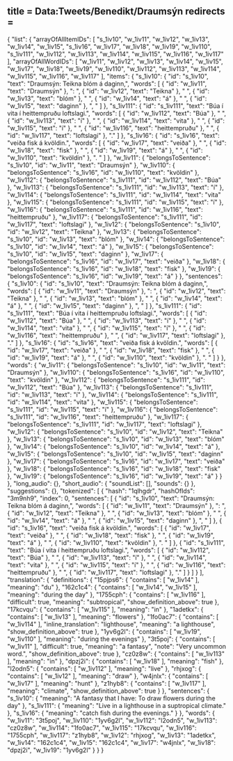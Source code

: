 title = Data:Tweets/Benedikt/Draumsýn
redirects =
---

{
    "list": {
        "arrayOfAllItemIDs": [
            "s_1iv10",
            "w_1iv11",
            "w_1iv12",
            "w_1iv13",
            "w_1iv14",
            "w_1iv15",
            "s_1iv16",
            "w_1iv17",
            "w_1iv18",
            "w_1iv19",
            "w_1iv110",
            "s_1iv111",
            "w_1iv112",
            "w_1iv113",
            "w_1iv114",
            "w_1iv115",
            "w_1iv116",
            "w_1iv117"
        ],
        "arrayOfAllWordIDs": [
            "w_1iv11",
            "w_1iv12",
            "w_1iv13",
            "w_1iv14",
            "w_1iv15",
            "w_1iv17",
            "w_1iv18",
            "w_1iv19",
            "w_1iv110",
            "w_1iv112",
            "w_1iv113",
            "w_1iv114",
            "w_1iv115",
            "w_1iv116",
            "w_1iv117"
        ],
        "items": {
            "s_1iv10": {
                "id": "s_1iv10",
                "text": "Draumsýn: Teikna blóm á daginn,",
                "words": [
                    {
                        "id": "w_1iv11",
                        "text": "Draumsýn"
                    },
                    ": ",
                    {
                        "id": "w_1iv12",
                        "text": "Teikna"
                    },
                    " ",
                    {
                        "id": "w_1iv13",
                        "text": "blóm"
                    },
                    " ",
                    {
                        "id": "w_1iv14",
                        "text": "á"
                    },
                    " ",
                    {
                        "id": "w_1iv15",
                        "text": "daginn"
                    },
                    ", "
                ]
            },
            "s_1iv111": {
                "id": "s_1iv111",
                "text": "Búa í vita í heittempruðu loftslagi.",
                "words": [
                    {
                        "id": "w_1iv112",
                        "text": "Búa"
                    },
                    " ",
                    {
                        "id": "w_1iv113",
                        "text": "í"
                    },
                    " ",
                    {
                        "id": "w_1iv114",
                        "text": "vita"
                    },
                    " ",
                    {
                        "id": "w_1iv115",
                        "text": "í"
                    },
                    " ",
                    {
                        "id": "w_1iv116",
                        "text": "heittempruðu"
                    },
                    " ",
                    {
                        "id": "w_1iv117",
                        "text": "loftslagi"
                    },
                    "."
                ]
            },
            "s_1iv16": {
                "id": "s_1iv16",
                "text": "veiða fisk á kvöldin.",
                "words": [
                    {
                        "id": "w_1iv17",
                        "text": "veiða"
                    },
                    " ",
                    {
                        "id": "w_1iv18",
                        "text": "fisk"
                    },
                    " ",
                    {
                        "id": "w_1iv19",
                        "text": "á"
                    },
                    " ",
                    {
                        "id": "w_1iv110",
                        "text": "kvöldin"
                    },
                    ". "
                ]
            },
            "w_1iv11": {
                "belongsToSentence": "s_1iv10",
                "id": "w_1iv11",
                "text": "Draumsýn"
            },
            "w_1iv110": {
                "belongsToSentence": "s_1iv16",
                "id": "w_1iv110",
                "text": "kvöldin"
            },
            "w_1iv112": {
                "belongsToSentence": "s_1iv111",
                "id": "w_1iv112",
                "text": "Búa"
            },
            "w_1iv113": {
                "belongsToSentence": "s_1iv111",
                "id": "w_1iv113",
                "text": "í"
            },
            "w_1iv114": {
                "belongsToSentence": "s_1iv111",
                "id": "w_1iv114",
                "text": "vita"
            },
            "w_1iv115": {
                "belongsToSentence": "s_1iv111",
                "id": "w_1iv115",
                "text": "í"
            },
            "w_1iv116": {
                "belongsToSentence": "s_1iv111",
                "id": "w_1iv116",
                "text": "heittempruðu"
            },
            "w_1iv117": {
                "belongsToSentence": "s_1iv111",
                "id": "w_1iv117",
                "text": "loftslagi"
            },
            "w_1iv12": {
                "belongsToSentence": "s_1iv10",
                "id": "w_1iv12",
                "text": "Teikna"
            },
            "w_1iv13": {
                "belongsToSentence": "s_1iv10",
                "id": "w_1iv13",
                "text": "blóm"
            },
            "w_1iv14": {
                "belongsToSentence": "s_1iv10",
                "id": "w_1iv14",
                "text": "á"
            },
            "w_1iv15": {
                "belongsToSentence": "s_1iv10",
                "id": "w_1iv15",
                "text": "daginn"
            },
            "w_1iv17": {
                "belongsToSentence": "s_1iv16",
                "id": "w_1iv17",
                "text": "veiða"
            },
            "w_1iv18": {
                "belongsToSentence": "s_1iv16",
                "id": "w_1iv18",
                "text": "fisk"
            },
            "w_1iv19": {
                "belongsToSentence": "s_1iv16",
                "id": "w_1iv19",
                "text": "á"
            }
        },
        "sentences": {
            "s_1iv10": {
                "id": "s_1iv10",
                "text": "Draumsýn: Teikna blóm á daginn,",
                "words": [
                    {
                        "id": "w_1iv11",
                        "text": "Draumsýn"
                    },
                    ": ",
                    {
                        "id": "w_1iv12",
                        "text": "Teikna"
                    },
                    " ",
                    {
                        "id": "w_1iv13",
                        "text": "blóm"
                    },
                    " ",
                    {
                        "id": "w_1iv14",
                        "text": "á"
                    },
                    " ",
                    {
                        "id": "w_1iv15",
                        "text": "daginn"
                    },
                    ", "
                ]
            },
            "s_1iv111": {
                "id": "s_1iv111",
                "text": "Búa í vita í heittempruðu loftslagi.",
                "words": [
                    {
                        "id": "w_1iv112",
                        "text": "Búa"
                    },
                    " ",
                    {
                        "id": "w_1iv113",
                        "text": "í"
                    },
                    " ",
                    {
                        "id": "w_1iv114",
                        "text": "vita"
                    },
                    " ",
                    {
                        "id": "w_1iv115",
                        "text": "í"
                    },
                    " ",
                    {
                        "id": "w_1iv116",
                        "text": "heittempruðu"
                    },
                    " ",
                    {
                        "id": "w_1iv117",
                        "text": "loftslagi"
                    },
                    "."
                ]
            },
            "s_1iv16": {
                "id": "s_1iv16",
                "text": "veiða fisk á kvöldin.",
                "words": [
                    {
                        "id": "w_1iv17",
                        "text": "veiða"
                    },
                    " ",
                    {
                        "id": "w_1iv18",
                        "text": "fisk"
                    },
                    " ",
                    {
                        "id": "w_1iv19",
                        "text": "á"
                    },
                    " ",
                    {
                        "id": "w_1iv110",
                        "text": "kvöldin"
                    },
                    ". "
                ]
            }
        },
        "words": {
            "w_1iv11": {
                "belongsToSentence": "s_1iv10",
                "id": "w_1iv11",
                "text": "Draumsýn"
            },
            "w_1iv110": {
                "belongsToSentence": "s_1iv16",
                "id": "w_1iv110",
                "text": "kvöldin"
            },
            "w_1iv112": {
                "belongsToSentence": "s_1iv111",
                "id": "w_1iv112",
                "text": "Búa"
            },
            "w_1iv113": {
                "belongsToSentence": "s_1iv111",
                "id": "w_1iv113",
                "text": "í"
            },
            "w_1iv114": {
                "belongsToSentence": "s_1iv111",
                "id": "w_1iv114",
                "text": "vita"
            },
            "w_1iv115": {
                "belongsToSentence": "s_1iv111",
                "id": "w_1iv115",
                "text": "í"
            },
            "w_1iv116": {
                "belongsToSentence": "s_1iv111",
                "id": "w_1iv116",
                "text": "heittempruðu"
            },
            "w_1iv117": {
                "belongsToSentence": "s_1iv111",
                "id": "w_1iv117",
                "text": "loftslagi"
            },
            "w_1iv12": {
                "belongsToSentence": "s_1iv10",
                "id": "w_1iv12",
                "text": "Teikna"
            },
            "w_1iv13": {
                "belongsToSentence": "s_1iv10",
                "id": "w_1iv13",
                "text": "blóm"
            },
            "w_1iv14": {
                "belongsToSentence": "s_1iv10",
                "id": "w_1iv14",
                "text": "á"
            },
            "w_1iv15": {
                "belongsToSentence": "s_1iv10",
                "id": "w_1iv15",
                "text": "daginn"
            },
            "w_1iv17": {
                "belongsToSentence": "s_1iv16",
                "id": "w_1iv17",
                "text": "veiða"
            },
            "w_1iv18": {
                "belongsToSentence": "s_1iv16",
                "id": "w_1iv18",
                "text": "fisk"
            },
            "w_1iv19": {
                "belongsToSentence": "s_1iv16",
                "id": "w_1iv19",
                "text": "á"
            }
        }
    },
    "long_audio": {},
    "short_audio": {
        "soundList": [],
        "sounds": {}
    },
    "suggestions": {},
    "tokenized": [
        {
            "hash": "1qlhgdr",
            "hashOfIds": "3m9nh9",
            "index": 0,
            "sentences": [
                {
                    "id": "s_1iv10",
                    "text": "Draumsýn: Teikna blóm á daginn,",
                    "words": [
                        {
                            "id": "w_1iv11",
                            "text": "Draumsýn"
                        },
                        ": ",
                        {
                            "id": "w_1iv12",
                            "text": "Teikna"
                        },
                        " ",
                        {
                            "id": "w_1iv13",
                            "text": "blóm"
                        },
                        " ",
                        {
                            "id": "w_1iv14",
                            "text": "á"
                        },
                        " ",
                        {
                            "id": "w_1iv15",
                            "text": "daginn"
                        },
                        ", "
                    ]
                },
                {
                    "id": "s_1iv16",
                    "text": "veiða fisk á kvöldin.",
                    "words": [
                        {
                            "id": "w_1iv17",
                            "text": "veiða"
                        },
                        " ",
                        {
                            "id": "w_1iv18",
                            "text": "fisk"
                        },
                        " ",
                        {
                            "id": "w_1iv19",
                            "text": "á"
                        },
                        " ",
                        {
                            "id": "w_1iv110",
                            "text": "kvöldin"
                        },
                        ". "
                    ]
                },
                {
                    "id": "s_1iv111",
                    "text": "Búa í vita í heittempruðu loftslagi.",
                    "words": [
                        {
                            "id": "w_1iv112",
                            "text": "Búa"
                        },
                        " ",
                        {
                            "id": "w_1iv113",
                            "text": "í"
                        },
                        " ",
                        {
                            "id": "w_1iv114",
                            "text": "vita"
                        },
                        " ",
                        {
                            "id": "w_1iv115",
                            "text": "í"
                        },
                        " ",
                        {
                            "id": "w_1iv116",
                            "text": "heittempruðu"
                        },
                        " ",
                        {
                            "id": "w_1iv117",
                            "text": "loftslagi"
                        },
                        "."
                    ]
                }
            ]
        }
    ],
    "translation": {
        "definitions": {
            "15pjps6": {
                "contains": [
                    "w_1iv14"
                ],
                "meaning": "du"
            },
            "162c1c4": {
                "contains": [
                    "w_1iv14",
                    "w_1iv15"
                ],
                "meaning": "during the day"
            },
            "1755cph": {
                "contains": [
                    "w_1iv116"
                ],
                "difficult": true,
                "meaning": "subtropical",
                "show_definition_above": true
            },
            "17kcvqu": {
                "contains": [
                    "w_1iv115"
                ],
                "meaning": "in"
            },
            "1adetkx": {
                "contains": [
                    "w_1iv13"
                ],
                "meaning": "flowers"
            },
            "1fo0ac7": {
                "contains": [
                    "w_1iv114"
                ],
                "inline_translation": "lighthouse",
                "meaning": "a lighthouse",
                "show_definition_above": true
            },
            "1yv6g2l": {
                "contains": [
                    "w_1iv19",
                    "w_1iv110"
                ],
                "meaning": "during the evenings"
            },
            "3t5poj": {
                "contains": [
                    "w_1iv11"
                ],
                "difficult": true,
                "meaning": "a fantasy",
                "note": "Very uncommon word.",
                "show_definition_above": true
            },
            "cz0z8w": {
                "contains": [
                    "w_1iv113"
                ],
                "meaning": "in"
            },
            "dpzj2i": {
                "contains": [
                    "w_1iv18"
                ],
                "meaning": "fish"
            },
            "l2odn5": {
                "contains": [
                    "w_1iv112"
                ],
                "meaning": "live"
            },
            "rhjxog": {
                "contains": [
                    "w_1iv12"
                ],
                "meaning": "draw"
            },
            "w4jnlx": {
                "contains": [
                    "w_1iv17"
                ],
                "meaning": "hunt"
            },
            "z1hyb8": {
                "contains": [
                    "w_1iv117"
                ],
                "meaning": "climate",
                "show_definition_above": true
            }
        },
        "sentences": {
            "s_1iv10": {
                "meaning": "A fantasy that I have: To draw flowers during the day"
            },
            "s_1iv111": {
                "meaning": "Live in a lighthouse in a suptropical climate."
            },
            "s_1iv16": {
                "meaning": "catch fish during the evenings."
            }
        },
        "words": {
            "w_1iv11": "3t5poj",
            "w_1iv110": "1yv6g2l",
            "w_1iv112": "l2odn5",
            "w_1iv113": "cz0z8w",
            "w_1iv114": "1fo0ac7",
            "w_1iv115": "17kcvqu",
            "w_1iv116": "1755cph",
            "w_1iv117": "z1hyb8",
            "w_1iv12": "rhjxog",
            "w_1iv13": "1adetkx",
            "w_1iv14": "162c1c4",
            "w_1iv15": "162c1c4",
            "w_1iv17": "w4jnlx",
            "w_1iv18": "dpzj2i",
            "w_1iv19": "1yv6g2l"
        }
    }
}